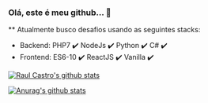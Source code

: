 ### Olá, este é meu github... 👋


** Atualmente busco desafios usando as seguintes stacks:
- Backend: PHP7 :heavy_check_mark: NodeJs :heavy_check_mark: Python :heavy_check_mark: C# :heavy_check_mark:
- Frontend: ES6-10 :heavy_check_mark: ReactJS :heavy_check_mark: Vanilla :heavy_check_mark:

[![Raul Castro's github stats](https://github-readme-stats.vercel.app/api?username=raulc27)](https://github.com/anuraghazra/github-readme-stats)

[![Anurag's github stats](https://github-readme-stats.vercel.app/api?username=raulc27)](https://github.com/anuraghazra/github-readme-stats)



